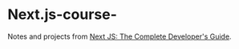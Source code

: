 # Next.js-course-
Notes and projects from [Next JS: The Complete Developer's Guide](https://www.udemy.com/course/next-js-the-complete-developers-guide).
